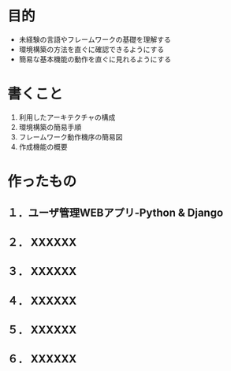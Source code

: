 # 目的
* 未経験の言語やフレームワークの基礎を理解する
* 環境構築の方法を直ぐに確認できるようにする
* 簡易な基本機能の動作を直ぐに見れるようにする

# 書くこと
1. 利用したアーキテクチャの構成
1. 環境構築の簡易手順
1. フレームワーク動作機序の簡易図
1. 作成機能の概要

# 作ったもの
## １．ユーザ管理WEBアプリ-Python & Django
## ２． XXXXXX
## ３． XXXXXX
## ４． XXXXXX
## ５． XXXXXX
## ６． XXXXXX